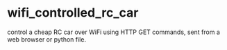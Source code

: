 # wifi_controlled_rc_car
control a cheap RC car over WiFi using HTTP GET commands, sent from a web browser or python file.
